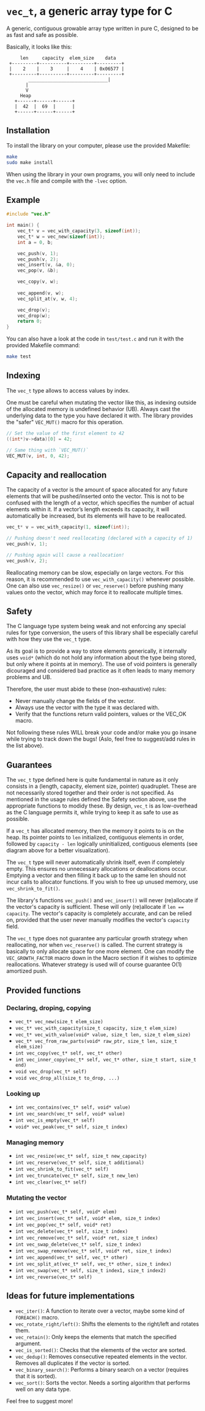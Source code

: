 # `vec_t`, a generic array type for C

A generic, contiguous growable array type written in pure C, designed
to be as fast and safe as possible. 

Basically, it looks like this:
```
     len     capacity  elem_size    data
 +---------+----------+---------+---------+
 |    2    |    3     |    4    | 0x06577 |
 +---------+----------+---------+---------+
        _____________________________|
       |
       V
     Heap
   +------+------+------+
   |  42  |  69  |      |
   +------+------+------+
```


## Installation
To install the library on your computer, please use the provided Makefile:
```sh
make
sudo make install
```

When using the library in your own programs, you will only need to include
the `vec.h` file and compile with the `-lvec` option.


## Example
```c
#include "vec.h"

int main() {
    vec_t* v = vec_with_capacity(3, sizeof(int));
    vec_t* w = vec_new(sizeof(int));
    int a = 0, b;

    vec_push(v, 1);
    vec_push(v, 2);
    vec_insert(v, &a, 0);
    vec_pop(v, &b);

    vec_copy(v, w);
    
    vec_append(v, w);
    vec_split_at(v, w, 4);

    vec_drop(v);
    vec_drop(w);
    return 0;
}
```

You can also have a look at the code in `test/test.c` and run it with the
provided Makefile command:
```sh
make test
```


## Indexing
The `vec_t` type allows to access values by index.

One must be careful when mutating the vector like this, as indexing outside
of the allocated memory is undefined behavior (UB). Always cast the 
underlying data to the type you have declared it with.
The library provides the "safer" `VEC_MUT()` macro for this operation.
```c
// Set the value of the first element to 42
((int*)v->data)[0] = 42;

// Same thing with `VEC_MUT()`
VEC_MUT(v, int, 0, 42);
```


## Capacity and reallocation
The capacity of a vector is the amount of space allocated for any future 
elements that will be pushed/inserted onto the vector. This is not to be 
confused with the length of a vector, which specifies the number of actual 
elements within it. If a vector’s length exceeds its capacity, it will 
automatically be increased, but its elements will have to be reallocated.
```c
vec_t* v = vec_with_capacity(1, sizeof(int));

// Pushing doesn't need reallocating (declared with a capacity of 1)
vec_push(v, 1);

// Pushing again will cause a reallocation!
vec_push(v, 2);
```

Reallocating memory can be slow, especially on large vectors. For this reason,
it is recommended to use `vec_with_capacity()` whenever possible.
One can also use `vec_resize()` or `vec_reserve()` before pushing many values
onto the vector, which may force it to reallocate multiple times.


## Safety
The C language type system being weak and not enforcing any special rules
for type conversion, the users of this library shall be especially careful
with how they use the `vec_t` type.

As its goal is to provide a way to store elements generically, it 
internally uses `void*` (which do not hold any information about the type 
being stored, but only where it points at in memory).
The use of void pointers is generally dicouraged and considered bad practice
as it often leads to many memory problems and UB.

Therefore, the user must abide to these (non-exhaustive) rules:
- Never manually change the fields of the vector.
- Always use the vector with the type it was declared with. 
- Verify that the functions return valid pointers, values or the VEC_OK macro.

Not following these rules WILL break your code and/or make you go insane
while trying to track down the bugs! (Aslo, feel free to suggest/add rules in
the list above).


## Guarantees
The `vec_t` type defined here is quite fundamental in nature as it only consists
in a (length, capacity, element size, pointer) quadruplet. These are not
necessarily stored together and their order is not specified. As mentioned in 
the usage rules defined the Safety section above, use the appropriate functions
to modidy these.
By design, `vec_t` is as low-overhead as the C language permits it, while trying
to keep it as safe to use as possible.

If a `vec_t` has allocated memory, then the memory it points to is on the heap.
Its pointer points to `len` initialized, contiguous elements in order, followed 
by `capacity - len` logically uninitialized, contiguous elements (see diagram 
above for a better visualization).

The `vec_t` type will never automatically shrink itself, even if completely empty.
This ensures no unnecessary allocations or deallocations occur. Emptying a vector
and then filling it back up to the same len should not incur calls to allocator
functions. If you wish to free up unused memory, use `vec_shrink_to_fit()`.

The library's functions `vec_push()` and `vec_insert()` will never (re)allocate
if the vector's capacity is sufficient. These will only (re)allocate if 
`len == capacity`. The vector's capacity is completely accurate, and can be 
relied on, provided that the user never manually modifies the vector's 
`capacity` field.

The `vec_t` type does not guarantee any particular growth strategy when 
reallocating, nor when `vec_reserve()` is called. The current strategy is 
basically to only allocate space for one more element.
One can modify the `VEC_GROWTH_FACTOR` macro down in the Macro section if it
wishes to optimize reallocations.
Whatever strategy is used will of course guarantee O(1) amortized push.


## Provided functions
### Declaring, droping, copying
- `vec_t* vec_new(size_t elem_size)`
- `vec_t* vec_with_capacity(size_t capacity, size_t elem_size)`
- `vec_t* vec_with_value(void* value, size_t len, size_t elem_size)`
- `vec_t* vec_from_raw_parts(void* raw_ptr, size_t len, size_t elem_size)`
- `int vec_copy(vec_t* self, vec_t* other)`
- `int vec_inner_copy(vec_t* self, vec_t* other, size_t start, size_t end)`
- `void vec_drop(vec_t* self)`
- `void vec_drop_all(size_t to_drop, ...)`

### Looking up
- `int vec_contains(vec_t* self, void* value)`
- `int vec_search(vec_t* self, void* value)`
- `int vec_is_empty(vec_t* self)`
- `void* vec_peak(vec_t* self, size_t index)`

### Managing memory
- `int vec_resize(vec_t* self, size_t new_capacity)`
- `int vec_reserve(vec_t* self, size_t additional)`
- `int vec_shrink_to_fit(vec_t* self)`
- `int vec_truncate(vec_t* self, size_t new_len)`
- `int vec_clear(vec_t* self)`

### Mutating the vector
- `int vec_push(vec_t* self, void* elem)`
- `int vec_insert(vec_t* self, void* elem, size_t index)`
- `int vec_pop(vec_t* self, void* ret)`
- `int vec_delete(vec_t* self, size_t index)`
- `int vec_remove(vec_t* self, void* ret, size_t index)`
- `int vec_swap_delete(vec_t* self, size_t index)`
- `int vec_swap_remove(vec_t* self, void* ret, size_t index)`
- `int vec_append(vec_t* self, vec_t* other)`
- `int vec_split_at(vec_t* self, vec_t* other, size_t index)`
- `int vec_swap(vec_t* self, size_t index1, size_t index2)`
- `int vec_reverse(vec_t* self)`


## Ideas for future implementations
- `vec_iter()`: A function to iterate over a vector, maybe some kind
of `FOREACH()` macro.
- `vec_rotate_right/left()`: Shifts the elements to the right/left and rotates them.
- `vec_retain()`: Only keeps the elements that match the specified argument.
- `vec_is_sorted()`: Checks that the elements of the vector are sorted.
- `vec_dedup()`: Removes consecutive repeated elements in the vector.
Removes all duplicates if the vector is sorted.
- `vec_binary_search()`: Performs a binary search on a vector 
(requires that it is sorted).
- `vec_sort()`: Sorts the vector. Needs a sorting algorithm that performs well
on any data type.

Feel free to suggest more!
